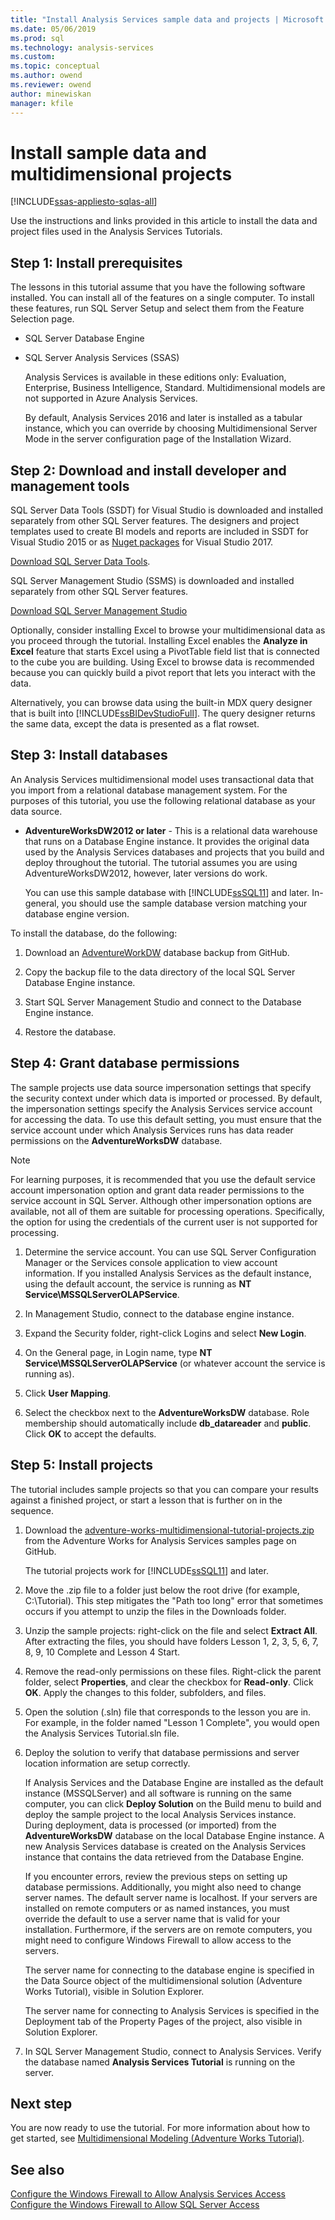 ```yaml
---
title: "Install Analysis Services sample data and projects | Microsoft Docs"
ms.date: 05/06/2019
ms.prod: sql
ms.technology: analysis-services
ms.custom:
ms.topic: conceptual
ms.author: owend
ms.reviewer: owend
author: minewiskan
manager: kfile
---
```

# Install sample data and multidimensional projects 
[!INCLUDE[ssas-appliesto-sqlas-all](../../includes/ssas-appliesto-sqlas-all.md)]

Use the instructions and links provided in this article to install the data and project files used in the Analysis Services Tutorials. 
  
## Step 1: Install prerequisites 
The lessons in this tutorial assume that you have the following software installed. You can install all of the features on a single computer. To install these features, run SQL Server Setup and select them from the Feature Selection page.  
  
-   SQL Server Database Engine  
  
-   SQL Server Analysis Services  (SSAS) 
  
    Analysis Services is available in these editions only: Evaluation, Enterprise, Business Intelligence, Standard. Multidimensional models are not supported in Azure Analysis Services.
  
    By default, Analysis Services 2016 and later is installed as a tabular instance, which you can override by choosing Multidimensional Server Mode in the server configuration page of the Installation Wizard.
  
## Step 2: Download and install developer and management tools
SQL Server Data Tools (SSDT) for Visual Studio is downloaded and installed separately from other SQL Server features. The designers and project templates used to create BI models and reports are included in SSDT for Visual Studio 2015 or as [Nuget packages](https://marketplace.visualstudio.com/items?itemName=ProBITools.MicrosoftAnalysisServicesModelingProjects) for Visual Studio 2017.  
  
[Download SQL Server Data Tools](http://go.microsoft.com/fwlink/?LinkID=827542).   

SQL Server Management Studio (SSMS) is downloaded and installed separately from other SQL Server features.  

[Download SQL Server Management Studio](../../ssms/download-sql-server-management-studio-ssms.md)  

Optionally, consider installing Excel to browse your multidimensional data as you proceed through the tutorial. Installing Excel enables the **Analyze in Excel** feature that starts Excel using a PivotTable field list that is connected to the cube you are building. Using Excel to browse data is recommended because you can quickly build a pivot report that lets you interact with the data.  
  
Alternatively, you can browse data using the built-in MDX query designer that is built into [!INCLUDE[ssBIDevStudioFull](../../includes/ssbidevstudiofull-md.md)]. The query designer returns the same data, except the data is presented as a flat rowset.  
  
## Step 3: Install databases  
An Analysis Services multidimensional model uses transactional data that you import from a relational database management system. For the purposes of this tutorial, you use the following relational database as your data source.  
  
-   **AdventureWorksDW2012 or later** - This is a relational data warehouse that runs on a Database Engine instance. It provides the original data  used by the Analysis Services databases and projects that you build and deploy throughout the tutorial. The tutorial assumes you are using AdventureWorksDW2012, however, later versions do work.
  
    You can use this sample database with [!INCLUDE[ssSQL11](../../includes/sssql11-md.md)] and later. In-general, you should use the sample database version matching your database engine version.
  
To install the database, do the following:  
  
1.  Download an [AdventureWorkDW](https://github.com/Microsoft/sql-server-samples/releases/tag/adventureworks) database backup from GitHub.  
  
2.  Copy the backup file to the data directory of the local SQL Server Database Engine instance.
  
3.  Start SQL Server Management Studio and connect to the Database Engine instance.  
  
4.  Restore the database.  
  
## Step 4: Grant database permissions  
The sample projects use data source impersonation settings that specify the security context under which data is imported or processed. By default, the impersonation settings specify the Analysis Services service account for accessing the data. To use this default setting, you must ensure that the service account under which Analysis Services runs has data reader permissions on the **AdventureWorksDW** database.  
  
> [!NOTE]  
> For learning purposes, it is recommended that you use the default service account impersonation option and grant data reader permissions to the service account in SQL Server. Although other impersonation options are available, not all of them are suitable for processing operations. Specifically, the option for using the credentials of the current user is not supported for processing.  
  
1.  Determine the service account. You can use SQL Server Configuration Manager or the Services console application to view account information. If you installed Analysis Services as the default instance, using the default account, the service is running as **NT Service\MSSQLServerOLAPService**.  
  
2.  In Management Studio, connect to the database engine instance.  
  
3.  Expand the Security folder, right-click Logins and select **New Login**.  
  
4.  On the General page, in Login name, type **NT Service\MSSQLServerOLAPService** (or whatever account the service is running as).  
  
5.  Click **User Mapping**.  
  
6.  Select the checkbox next to the **AdventureWorksDW** database. Role membership should automatically include **db_datareader** and **public**. Click **OK** to accept the defaults.  
  
## Step 5: Install projects  

The tutorial includes sample projects so that you can compare your results against a finished project, or start a lesson that is further on in the sequence.  
  
1.  Download the [adventure-works-multidimensional-tutorial-projects.zip](https://github.com/Microsoft/sql-server-samples/releases/tag/adventureworks-analysis-services) from the Adventure Works for Analysis Services samples page on GitHub.  
  
    The tutorial projects work for [!INCLUDE[ssSQL11](../../includes/sssql11-md.md)] and later.  
  
2.  Move the .zip file to a folder just below the root drive (for example, C:\Tutorial). This step mitigates the "Path too long" error that sometimes occurs if you attempt to unzip the files in the Downloads folder.  
  
3.  Unzip the sample projects: right-click on the file and select **Extract All**. After extracting the files, you should have folders Lesson 1, 2, 3, 5, 6, 7, 8, 9, 10 Complete and Lesson 4 Start. 
  
4.  Remove the read-only permissions on these files. Right-click the parent folder,  select **Properties**, and clear the checkbox for **Read-only**. Click **OK**. Apply the changes to this folder, subfolders, and files.  

5.  Open the solution (.sln) file that corresponds to the lesson you are in. For example, in the folder named "Lesson 1 Complete", you would open the Analysis Services Tutorial.sln file.  
  
6.  Deploy the solution to verify that database permissions and server location information are setup correctly.  
  
    If Analysis Services and the Database Engine are installed as the default instance (MSSQLServer) and all software is running on the same computer, you can click **Deploy Solution** on the Build menu to build and deploy the sample project to the local Analysis Services instance. During deployment, data is processed (or imported) from the **AdventureWorksDW** database on the local Database Engine instance. A new Analysis Services database is created on the Analysis Services instance that contains the data retrieved from the Database Engine.  
  
    If you encounter errors, review the previous steps on setting up database permissions. Additionally, you might also need to change server names. The default server name is localhost. If your servers are installed on remote computers or as named instances, you must override the default to use a server name that is valid for your installation. Furthermore, if the servers are on remote computers, you might need to configure Windows Firewall to allow access to the servers.  
  
    The server name for connecting to the database engine is specified in the Data Source object of the multidimensional solution (Adventure Works Tutorial), visible in Solution Explorer.  
  
    The server name for connecting to Analysis Services is specified in the Deployment tab of the Property Pages of the project, also visible in Solution Explorer.  
  
7.  In SQL Server Management Studio, connect to Analysis Services. Verify the database named **Analysis Services Tutorial** is running on the server.  
  
## Next step  
You are now ready to use the tutorial. For more information about how to get started, see [Multidimensional Modeling &#40;Adventure Works Tutorial&#41;](multidimensional-modeling-adventure-works-tutorial.md).  
  
## See also  
[Configure the Windows Firewall to Allow Analysis Services Access](../instances/configure-the-windows-firewall-to-allow-analysis-services-access.md)  
[Configure the Windows Firewall to Allow SQL Server Access](../../sql-server/install/configure-the-windows-firewall-to-allow-sql-server-access.md)  
  
  